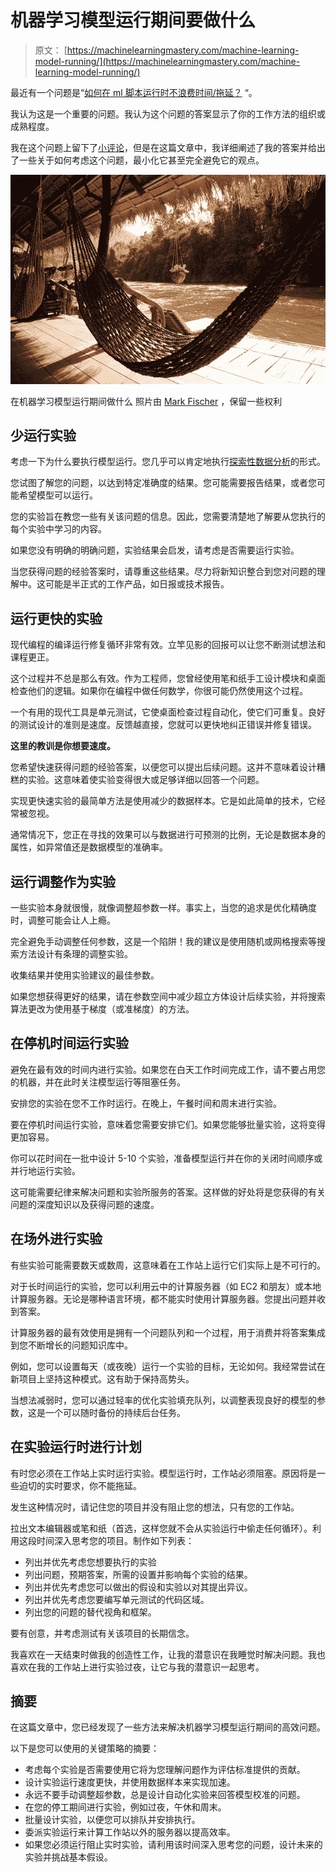 # 机器学习模型运行期间要做什么

> 原文： [https://machinelearningmastery.com/machine-learning-model-running/](https://machinelearningmastery.com/machine-learning-model-running/)

最近有一个问题是“[如何在 ml 脚本运行时不浪费时间/拖延？](http://www.reddit.com/r/MachineLearning/comments/2uznyb/how_to_not_wastetimeprocrastinate_while_ml/) “。

我认为这是一个重要的问题。我认为这个问题的答案显示了你的工作方法的组织或成熟程度。

我在这个问题上留下了[小评论](http://www.reddit.com/r/MachineLearning/comments/2uznyb/how_to_not_wastetimeprocrastinate_while_ml/cof6co0)，但是在这篇文章中，我详细阐述了我的答案并给出了一些关于如何考虑这个问题，最小化它甚至完全避免它的观点。

[![What to do during machine learning model runs](img/9d69ff3c47ec6f6b40ef7218127e3a17.jpg)](https://3qeqpr26caki16dnhd19sv6by6v-wpengine.netdna-ssl.com/wp-content/uploads/2015/02/What-to-do-during-machine-learning-model-runs.jpg)

在机器学习模型运行期间做什么
照片由 [Mark Fischer](https://www.flickr.com/photos/fischerfotos/7519614160) ，保留一些权利

## 少运行实验

考虑一下为什么要执行模型运行。您几乎可以肯定地执行[探索性数据分析](http://machinelearningmastery.com/understand-problem-get-better-results-using-exploratory-data-analysis/ "Understand Your Problem and Get Better Results Using Exploratory Data Analysis")的形式。

您试图了解您的问题，以达到特定准确度的结果。您可能需要报告结果，或者您可能希望模型可以运行。

您的实验旨在教您一些有关该问题的信息。因此，您需要清楚地了解要从您执行的每个实验中学习的内容。

如果您没有明确的明确问题，实验结果会启发，请考虑是否需要运行实验。

当您获得问题的经验答案时，请尊重这些结果。尽力将新知识整合到您对问题的理解中。这可能是半正式的工作产品，如日报或技术报告。

## 运行更快的实验

现代编程的编译运行修复循环非常有效。立竿见影的回报可以让您不断测试想法和课程更正。

这个过程并不总是那么有效。作为工程师，您曾经使用笔和纸手工设计模块和桌面检查他们的逻辑。如果你在编程中做任何数学，你很可能仍然使用这个过程。

一个有用的现代工具是单元测试，它使桌面检查过程自动化，使它们可重复。良好的测试设计的准则是速度。反馈越直接，您就可以更快地纠正错误并修复错误。

**这里的教训是你想要速度。**

您希望快速获得问题的经验答案，以便您可以提出后续问题。这并不意味着设计糟糕的实验。这意味着使实验变得很大或足够详细以回答一个问题。

实现更快速实验的最简单方法是使用减少的数据样本。它是如此简单的技术，它经常被忽视。

通常情况下，您正在寻找的效果可以与数据进行可预测的比例，无论是数据本身的属性，如异常值还是数据模型的准确率。

## 运行调整作为实验

一些实验本身就很慢，就像调整超参数一样。事实上，当您的追求是优化精确度时，调整可能会让人上瘾。

完全避免手动调整任何参数，这是一个陷阱！我的建议是使用随机或网格搜索等搜索方法设计有条理的调整实验。

收集结果并使用实验建议的最佳参数。

如果您想获得更好的结果，请在参数空间中减少超立方体设计后续实验，并将搜​​索算法更改为使用基于梯度（或准梯度）的方法。

## 在停机时间运行实验

避免在最有效的时间内进行实验。如果您在白天工作时间完成工作，请不要占用您的机器，并在此时关注模型运行等阻塞任务。

安排您的实验在您不工作时运行。在晚上，午餐时间和周末进行实验。

要在停机时间运行实验，意味着您需要安排它们。如果您能够批量实验，这将变得更加容易。

你可以花时间在一批中设计 5-10 个实验，准备模型运行并在你的关闭时间顺序或并行地运行实验。

这可能需要纪律来解决问题和实验所服务的答案。这样做的好处将是您获得的有关问题的深度知识以及获得问题的速度。

## 在场外进行实验

有些实验可能需要数天或数周，这意味着在工作站上运行它们实际上是不可行的。

对于长时间运行的实验，您可以利用云中的计算服务器（如 EC2 和朋友）或本地计算服务器。无论是哪种语言环境，都不能实时使用计算服务器。您提出问题并收到答案。

计算服务器的最有效使用是拥有一个问题队列和一个过程，用于消费并将答案集成到您不断增长的问题知识库中。

例如，您可以设置每天（或夜晚）运行一个实验的目标，无论如何。我经常尝试在新项目上坚持这种模式。这有助于保持高势头。

当想法减弱时，您可以通过轻率的优化实验填充队列，以调整表现良好的模型的参数，这是一个可以随时备份的持续后台任务。

## 在实验运行时进行计划

有时您必须在工作站上实时运行实验。模型运行时，工作站必须阻塞。原因将是一些迫切的实时要求，你不能拖延。

发生这种情况时，请记住您的项目并没有阻止您的想法，只有您的工作站。

拉出文本编辑器或笔和纸（首选，这样您就不会从实验运行中偷走任何循环）。利用这段时间深入思考您的项目。制作如下列表：

*   列出并优先考虑您想要执行的实验
*   列出问题，预期答案，所需的设置并影响每个实验的结果。
*   列出并优先考虑您可以做出的假设和实验以对其提出异议。
*   列出并优先考虑您要编写单元测试的代码区域。
*   列出您的问题的替代视角和框架。

要有创意，并考虑测试有关该项目的长期信念。

我喜欢在一天结束时做我的创造性工作，让我的潜意识在我睡觉时解决问题。我也喜欢在我的工作站上进行实验过夜，让它与我的潜意识一起思考。

## 摘要

在这篇文章中，您已经发现了一些方法来解决机器学习模型运行期间的高效问题。

以下是您可以使用的关键策略的摘要：

*   考虑每个实验是否需要使用它将为您理解问题作为评估标准提供的贡献。
*   设计实验运行速度更快，并使用数据样本来实现加速。
*   永远不要手动调整超参数，总是设计自动化实验来回答模型校准的问题。
*   在您的停工期间进行实验，例如过夜，午休和周末。
*   批量设计实验，以便您可以排队并安排执行。
*   委派实验运行来计算工作站以外的服务器以提高效率。
*   如果您必须运行阻止实时实验，请利用该时间深入思考您的问题，设计未来的实验并挑战基本假设。